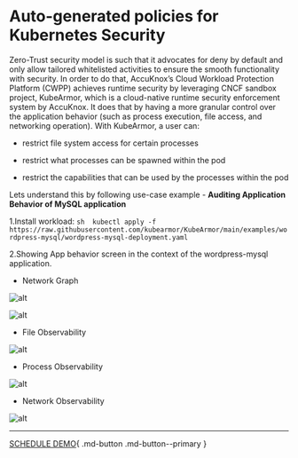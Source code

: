 # Auto-generated policies for Kubernetes Security

Zero-Trust security model is such that it advocates for deny by default and only allow tailored whitelisted activities to ensure the smooth functionality with security. In order to do that, AccuKnox’s Cloud Workload Protection Platform (CWPP) achieves runtime security by leveraging CNCF sandbox project, KubeArmor, which is a cloud-native runtime security enforcement system by AccuKnox. It does that by having a more granular control over the application behavior (such as process execution, file access, and networking operation). With KubeArmor, a user can:

+ restrict file system access for certain processes

+ restrict what processes can be spawned within the pod

+ restrict the capabilities that can be used by the processes within the pod

Lets understand this by following use-case example - **Auditing Application Behavior of MySQL application**

1.Install workload:
```sh  kubectl apply -f https://raw.githubusercontent.com/kubearmor/KubeArmor/main/examples/wordpress-mysql/wordpress-mysql-deployment.yaml```

2.Showing App behavior screen in the context of the wordpress-mysql application.

+ Network Graph

![alt](images/app-behavior-1.png)

![alt](images/app-behavior-2.png)

+ File Observability

![alt](images/app-behavior-3.png)

+ Process Observability

![alt](images/app-behavior-4.png)

+ Network Observability

 ![alt](images/app-behavior-5.png)

 - - -
[SCHEDULE DEMO](https://www.accuknox.com/contact-us){ .md-button .md-button--primary }
